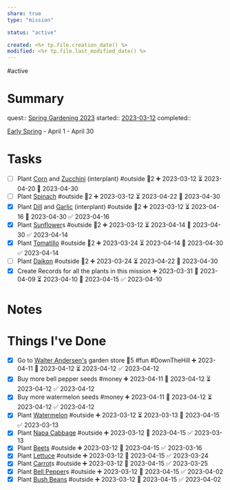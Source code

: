 ```yaml
---
share: true
type: "mission"

status: "active"

created: <%+ tp.file.creation_date() %> 
modified: <%+ tp.file.last_modified_date() %>
---
```

#active 
# Summary
quest:: [Spring Gardening 2023](./Spring%20Gardening%202023.md)
started:: [2023-03-12](./2023-03-12.md)
completed::

[Early Spring](Early%20Spring.md) - April 1 - April 30
# Tasks

- [ ] Plant [Corn](./Corn.md) and [Zucchini](./Zucchini.md) (interplant) #outside  🥄2 ➕ 2023-03-12 ⏳ 2023-04-20 📅 2023-04-30
- [ ] Plant [Spinach](./Spinach.md) #outside 🥄2 ➕ 2023-03-12 ⏳ 2023-04-22 📅 2023-04-30
- [x] Plant [Dill](./Dill.md) and [Garlic](Garlic.md) (interplant) #outside 🥄2 ➕ 2023-03-12 ⏳ 2023-04-16 📅 2023-04-30 ✅ 2023-04-16
- [x] Plant [Sunflower](./Sunflower.md)s #outside 🥄2 ➕ 2023-03-12 ⏳ 2023-04-14 📅 2023-04-30 ✅ 2023-04-14
- [x] Plant [Tomatillo](./Tomatillo.md) #outside 🥄2 ➕ 2023-03-24 ⏳ 2023-04-14 📅 2023-04-30 ✅ 2023-04-14
- [ ] Plant [Daikon](./Daikon.md) #outside 🥄2 ➕ 2023-03-24 ⏳ 2023-04-22 📅 2023-04-30
- [x] Create Records for all the plants in this mission ➕ 2023-03-31 🛫 2023-04-09 ⏳ 2023-04-10 📅 2023-04-15 ✅ 2023-04-10

# Notes


# Things I've Done
- [x] Go to [Walter Andersen's](Walter%20Andersen's.md) garden store 🥄5 #fun #DownTheHill  ➕ 2023-04-11 🛫 2023-04-12 ⏳ 2023-04-12 ✅ 2023-04-12
- [x] Buy more bell pepper seeds #money  ➕ 2023-04-11 🛫 2023-04-12 ⏳ 2023-04-12 ✅ 2023-04-12
- [x] Buy more watermelon seeds #money ➕ 2023-04-11 🛫 2023-04-12 ⏳ 2023-04-12 ✅ 2023-04-12
- [x] Plant [Watermelon](./Watermelon.md) #outside ➕ 2023-03-12 ⏳ 2023-03-13 📅 2023-04-15 ✅ 2023-03-13
- [x] Plant [Napa Cabbage](Napa%20Cabbage.md) #outside  ➕ 2023-03-12 📅 2023-04-15 ✅ 2023-03-13
- [x] Plant [Beets](./Beetroot.md) #outside ➕ 2023-03-12 📅 2023-04-15 ✅ 2023-03-16
- [x] Plant [Lettuce](./Lettuce.md) #outside  ➕ 2023-03-12 📅 2023-04-15 ✅ 2023-03-24
- [x] Plant [Carrot](Carrot.md)s #outside ➕ 2023-03-12 📅 2023-04-15 ✅ 2023-03-25
- [x] Plant [Bell Pepper](./Bell%20Pepper.md)s #outside  ➕ 2023-03-12 📅 2023-04-15 ✅ 2023-04-02
- [x] Plant [Bush Beans](./Bush%20Beans.md) #outside  ➕ 2023-03-12 📅 2023-04-15 ✅ 2023-04-02
